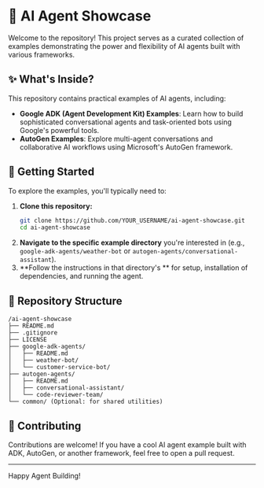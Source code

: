 # 🤖 AI Agent Showcase

Welcome to the  repository! This project serves as a curated collection of examples demonstrating the power and flexibility of AI agents built with various frameworks.

## ✨ What's Inside?

This repository contains practical examples of AI agents, including:

* **Google ADK (Agent Development Kit) Examples**: Learn how to build sophisticated conversational agents and task-oriented bots using Google's powerful tools.
* **AutoGen Examples**: Explore multi-agent conversations and collaborative AI workflows using Microsoft's AutoGen framework.

## 🚀 Getting Started

To explore the examples, you'll typically need to:

1.  **Clone this repository:**
    ```bash
    git clone https://github.com/YOUR_USERNAME/ai-agent-showcase.git
    cd ai-agent-showcase
    ```
2.  **Navigate to the specific example directory** you're interested in (e.g., `google-adk-agents/weather-bot` or `autogen-agents/conversational-assistant`).
3.  **Follow the instructions in that directory's ** for setup, installation of dependencies, and running the agent.

## 📁 Repository Structure

```
/ai-agent-showcase
├── README.md
├── .gitignore
├── LICENSE
├── google-adk-agents/
│   ├── README.md
│   ├── weather-bot/
│   └── customer-service-bot/
├── autogen-agents/
│   ├── README.md
│   ├── conversational-assistant/
│   └── code-reviewer-team/
└── common/ (Optional: for shared utilities)
```

## 🤝 Contributing

Contributions are welcome! If you have a cool AI agent example built with ADK, AutoGen, or another framework, feel free to open a pull request.

---

Happy Agent Building!
